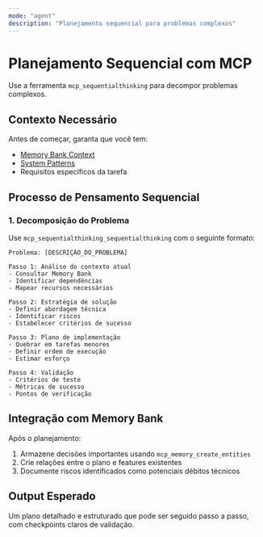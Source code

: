 ```yaml
---
mode: "agent"
description: "Planejamento sequencial para problemas complexos"
---
```


# Planejamento Sequencial com MCP

Use a ferramenta `mcp_sequentialthinking` para decompor problemas complexos.

## Contexto Necessário

Antes de começar, garanta que você tem:

- [Memory Bank Context](../../memory-bank/activeContext.md)
- [System Patterns](../../memory-bank/systemPatterns.md)
- Requisitos específicos da tarefa

## Processo de Pensamento Sequencial

### 1. Decomposição do Problema

Use `mcp_sequentialthinking_sequentialthinking` com o seguinte formato:

```
Problema: [DESCRIÇÃO_DO_PROBLEMA]

Passo 1: Análise do contexto atual
- Consultar Memory Bank
- Identificar dependências
- Mapear recursos necessários

Passo 2: Estratégia de solução
- Definir abordagem técnica
- Identificar riscos
- Estabelecer critérios de sucesso

Passo 3: Plano de implementação
- Quebrar em tarefas menores
- Definir ordem de execução
- Estimar esforço

Passo 4: Validação
- Critérios de teste
- Métricas de sucesso
- Pontos de verificação
```

## Integração com Memory Bank

Após o planejamento:

1. Armazene decisões importantes usando `mcp_memory_create_entities`
2. Crie relações entre o plano e features existentes
3. Documente riscos identificados como potenciais débitos técnicos

## Output Esperado

Um plano detalhado e estruturado que pode ser seguido passo a passo, com checkpoints claros de validação.
